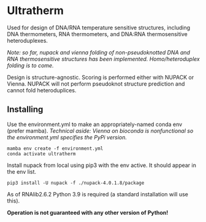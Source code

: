 # Ultratherm
Used for design of DNA/RNA temperature sensitive structures, including DNA thermometers, RNA thermometers, and DNA:RNA thermosensitive heteroduplexes.

*Note: so far, nupack and vienna folding of non-pseudoknotted DNA and RNA thermosensitive structures has been implemented. Homo/heteroduplex folding is to come.*

Design is structure-agnostic. Scoring is performed either with NUPACK or Vienna.
NUPACK will not perform pseudoknot structure prediction and cannot fold heteroduplices.

## Installing
Use the environment.yml to make an appropriately-named conda env (prefer mamba).
*Technical aside: Vienna on bioconda is nonfunctional so the environment.yml specifies the PyPi version.*

```
mamba env create -f environment.yml
conda activate ultratherm
```

Install nupack from local using pip3 with the env active. It should appear in the env list.

```
pip3 install -U nupack -f ./nupack-4.0.1.8/package
```

As of RNAlib2.6.2 Python 3.9 is required (a standard installation will use this).

**Operation is not guaranteed with any other version of Python!**
